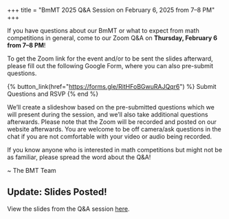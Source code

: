 +++
title = "BmMT 2025 Q&A Session on February 6, 2025 from 7–8 PM"
+++

If you have questions about our BmMT or what to expect from math competitions in
general, come to our Zoom Q&A on **Thursday, February 6 from 7–8 PM**!

To get the Zoom link for the event and/or to be sent the slides afterward,
please fill out the following Google Form, where you can also pre-submit
questions.

{% button_link(href="https://forms.gle/RitHFoBGwuRAJQqr6") %}
Submit Questions and RSVP
{% end %}

We’ll create a slideshow based on the pre-submitted questions which we will
present during the session, and we’ll also take additional questions afterwards.
Please note that the Zoom will be recorded and posted on our website afterwards.
You are welcome to be off camera/ask questions in the chat if you are not
comfortable with your video or audio being recorded.

If you know anyone who is interested in math competitions but might not be as
familiar, please spread the word about the Q&A!

~ The BMT Team

## Update: Slides Posted!

View the slides from the Q&A session [here](/assets/bmmt-2025/qanda-slides.pdf).
